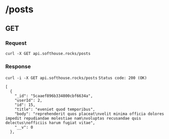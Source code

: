 # /posts

## GET
### Request
`curl -X GET api.softhouse.rocks/posts`

### Response
`curl -i -X GET api.softhouse.rocks/posts`
`Status code: 200 (OK)`
```
[
  {
    "_id": "5caaef896b334800cbf6634a",
    "userId": 2,
    "id": 15,
    "title": "eveniet quod temporibus",
    "body": "reprehenderit quos placeat\nvelit minima officia dolores impedit repudiandae molestiae nam\nvoluptas recusandae quis delectus\nofficiis harum fugiat vitae",
    "__v": 0
  },
  ```
